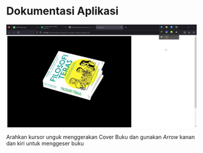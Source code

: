 <h1>Dokumentasi Aplikasi</h1>
<img src="./Screenshoot/firefox_ErZ9VrJFL9.png" alt="">
<br>
<p>Arahkan kursor unguk menggerakan Cover Buku dan gunakan <i>Arrow</i> kanan dan kiri untuk menggeser buku</p>